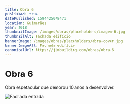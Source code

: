 ```yaml
---
title: Obra 6
published: true
datePublished: 1594425078471
location: Guimarães
year: 2018
thumbnailImage: /images/obras/placeholders/imagem-6.jpg
thumbnailAlt: Fachada edifício
bannerImage: /images/obras/placeholders/obra-cover.jpg
bannerImageAlt: Fachada edifício
canonicalUrl: https://jimbuilding.com/obras/obra-6
---
```


# Obra 6

Obra espetacular que demorou 10 anos a desenvolver.

![Fachada entrada](/images/obras/placeholders/obra-small.jpg 'Fachada entrada')

